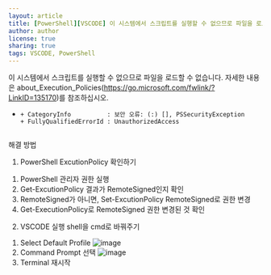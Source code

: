 ```yaml
---
layout: article
title: [PowerShell][VSCODE] 이 시스템에서 스크립트를 실행할 수 없으므로 파일을 로드할 수 없습니다. 자세한 내용은 about_Execution_Policies를 참조하십시오.
author: author
license: true
sharing: true
tags: VSCODE, PowerShell
---
```


이 시스템에서 스크립트를 실행할 수 없으므로 파일을 로드할 수 없습니다. 
자세한 내용은 about_Execution_Policies(https://go.microsoft.com/fwlink/?LinkID=135170)를 참조하십시오.

+   ~~~~~~~~~~~~~~~~~~~~~~~~~~~~~~~~~~~~~~~~~~~~~~~~~~~~~~~~~~~~~~~~~~~
    + CategoryInfo          : 보안 오류: (:) [], PSSecurityException
    + FullyQualifiedErrorId : UnauthorizedAccess


해결 방법
1. PowerShell ExcutionPolicy 확인하기
  1) PowerShell 관리자 권한 실행
  2) Get-ExcutionPolicy 결과가 RemoteSigned인지 확인
  3) RemoteSigned가 아니면, Set-ExcutionPolicy RemoteSigned로 권한 변경
  4) Get-ExecutionPolicy로 RemoteSigned 권한 변경된 것 확인
2. VSCODE 실행 shell을 cmd로 바꿔주기
  1) Select Default Profile ![image](https://user-images.githubusercontent.com/32382140/121857601-c27c9180-cd30-11eb-9ffa-7073baf3ed9f.png)
  2) Command Prompt 선택 ![image](https://user-images.githubusercontent.com/32382140/121857680-d6c08e80-cd30-11eb-9671-8e2bc4a45749.png)
  3) Terminal 재시작


<script src="https://utteranc.es/client.js"
        repo="natsnatsmon/natsnatsmon.github.io"
        issue-term="pathname"
        label="Comment"
        theme="github-light"
        crossorigin="anonymous"
        async>
</script>
